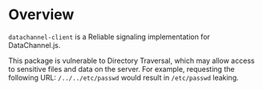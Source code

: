 # Overview

`datachannel-client` is a Reliable signaling implementation for DataChannel.js.

This package is vulnerable to Directory Traversal, which may allow access to sensitive files and data on the server. For example, requesting the following URL: `/../../etc/passwd` would result in `/etc/passwd` leaking.
